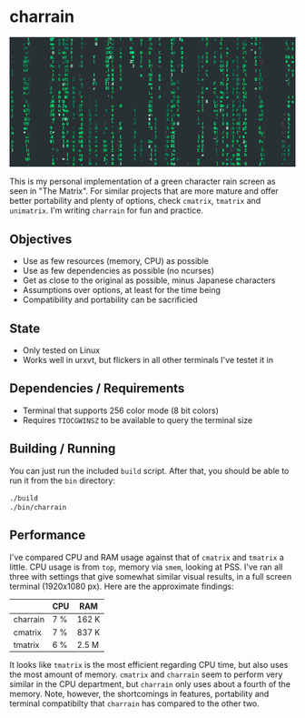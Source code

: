 # charrain

![charrain](example.png)

This is my personal implementation of a green character rain screen as seen in "The Matrix". For similar projects that are more mature and offer better portability and plenty of options, check `cmatrix`, `tmatrix` and `unimatrix`. I'm writing `charrain` for fun and practice.

## Objectives

- Use as few resources (memory, CPU) as possible
- Use as few dependencies as possible (no ncurses)
- Get as close to the original as possible, minus Japanese characters
- Assumptions over options, at least for the time being
- Compatibility and portability can be sacrificied

## State

- Only tested on Linux
- Works well in urxvt, but flickers in all other terminals I've testet it in

## Dependencies / Requirements

- Terminal that supports 256 color mode (8 bit colors)
- Requires `TIOCGWINSZ` to be available to query the terminal size

## Building / Running

You can just run the included `build` script. After that, you should be able to run it from the `bin` directory:

    ./build
    ./bin/charrain

## Performance

I've compared CPU and RAM usage against that of `cmatrix` and `tmatrix` a little. CPU usage is from `top`, memory via `smem`, looking at PSS. I've ran all three with settings that give somewhat similar visual results, in a full screen terminal (1920x1080 px). Here are the approximate findings:

|          |  CPU |   RAM |
|----------|------|-------|
| charrain |  7 % | 162 K |
|  cmatrix |  7 % | 837 K |
|  tmatrix |  6 % | 2.5 M |

It looks like `tmatrix` is the most efficient regarding CPU time, but also uses the most amount of memory. `cmatrix` and `charrain` seem to perform very similar in the CPU department, but `charrain` only uses about a fourth of the memory. Note, however, the shortcomings in features, portability and terminal compatibilty that `charrain` has compared to the other two.

